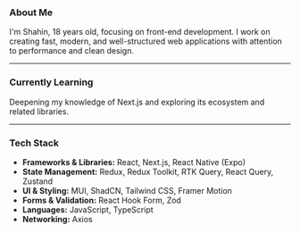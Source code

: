 ### About Me
I'm Shahin, 18 years old, focusing on front-end development.
I work on creating fast, modern, and well-structured web applications with attention to performance and clean design.

---

### Currently Learning
Deepening my knowledge of Next.js and exploring its ecosystem and related libraries.

---

### Tech Stack

- **Frameworks & Libraries:** React, Next.js, React Native (Expo)  
- **State Management:** Redux, Redux Toolkit, RTK Query, React Query, Zustand  
- **UI & Styling:** MUI, ShadCN, Tailwind CSS, Framer Motion  
- **Forms & Validation:** React Hook Form, Zod  
- **Languages:** JavaScript, TypeScript  
- **Networking:** Axios  

